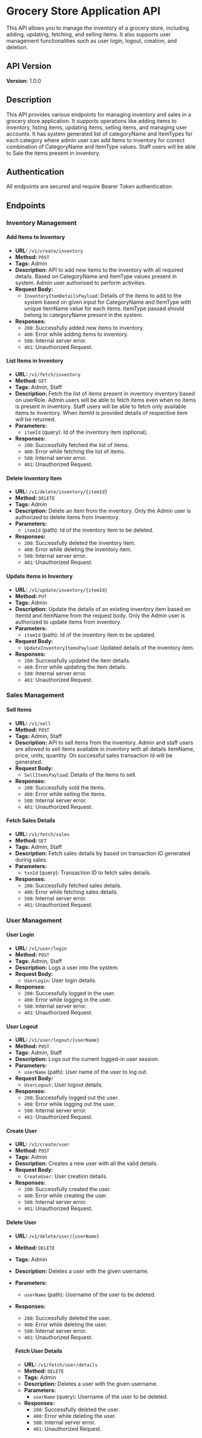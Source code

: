 # Grocery Store Application API

This API allows you to manage the inventory of a grocery store, including adding, updating, fetching, and selling items. It also supports user management functionalities such as user login, logout, creation, and deletion.

## API Version

**Version:** 1.0.0

## Description

This API provides various endpoints for managing inventory and sales in a grocery store application. It supports operations like adding items to inventory, listing items, updating items, selling items, and managing user accounts. It has system generated list of categoryName and ItemTypes for each category where admin user can add Items to inventory for correct combination of CategoryName and ItemType values. Staff users will be able to Sale the items present in inventory.

## Authentication

All endpoints are secured and require Bearer Token authentication.

## Endpoints

### Inventory Management

#### Add Items to Inventory

- **URL:** `/v1/create/inventory`
- **Method:** `POST`
- **Tags:** Admin
- **Description:** API to add new items to the inventory with all required details. Based on CategoryName and ItemType values present in system. Admin user authorised to perform activities.
- **Request Body:**
  - `InventoryItemDetailsPayload`: Details of the items to add to the system based on given input for CategoryName and ItemType with unique itemName value for each items. ItemType passed should belong to categoryName present in the system.
- **Responses:**
  - `200`: Successfully added new items to inventory.
  - `400`: Error while adding items to inventory.
  - `500`: Internal server error.
  - `401`: Unauthorized Request.

#### List Items in Inventory

- **URL:** `/v1/fetch/inventory`
- **Method:** `GET`
- **Tags:** Admin, Staff
- **Description:** Fetch the list of items present in inventory inventory based on userRole. Admin users will be able to fetch items even when no items is present in inventory. Staff users will be able to fetch only available items to inventory. When itemId is provided details of respective item will be returned.
- **Parameters:**
  - `itemId` (query): Id of the inventory item (optional).
- **Responses:**
  - `200`: Successfully fetched the list of items.
  - `400`: Error while fetching the list of items.
  - `500`: Internal server error.
  - `401`: Unauthorized Request.

#### Delete Inventory Item

- **URL:** `/v1/delete/inventory/{itemId}`
- **Method:** `DELETE`
- **Tags:** Admin
- **Description:** Delete an item from the inventory. Only the Admin user is authorized to delete items from Inventory.
- **Parameters:**
  - `itemId` (path): Id of the inventory item to be deleted.
- **Responses:**
  - `200`: Successfully deleted the inventory item.
  - `400`: Error while deleting the inventory item.
  - `500`: Internal server error.
  - `401`: Unauthorized Request.
  

#### Update Items in Inventory

- **URL:** `/v1/update/inventory/{itemId}`
- **Method:** `PUT`
- **Tags:** Admin
- **Description:** Update the details of an existing inventory item based on ItemId and itemName from the request body. Only the Admin user is authorized to update items from inventory.
- **Parameters:**
  - `itemId` (path): Id of the inventory item to be updated.
- **Request Body:**
  - `UpdateInventoryItemsPayload`: Updated details of the inventory item.
- **Responses:**
  - `200`: Successfully updated the item details.
  - `400`: Error while updating the item details.
  - `500`: Internal server error.
  - `401`: Unauthorized Request.
  

### Sales Management

#### Sell Items

- **URL:** `/v1/sell`
- **Method:** `POST`
- **Tags:** Admin, Staff
- **Description:** API to sell items from the inventory. Admin and staff users are allowed to sell items available in inventory with all details itemName, price, units, quantity. On successful sales transaction Id will be generated.
- **Request Body:**
  - `SellItemsPayload`: Details of the items to sell.
- **Responses:**
  - `200`: Successfully sold the items.
  - `400`: Error while selling the items.
  - `500`: Internal server error.
  - `401`: Unauthorized Request.
  

#### Fetch Sales Details

- **URL:** `/v1/fetch/sales`
- **Method:** `GET`
- **Tags:** Admin, Staff
- **Description:** Fetch sales details by based on transaction ID generated during sales.
- **Parameters:**
  - `txnId` (query): Transaction ID to fetch sales details.
- **Responses:**
  - `200`: Successfully fetched sales details.
  - `400`: Error while fetching sales details.
  - `500`: Internal server error.
  - `401`: Unauthorized Request.

### User Management

#### User Login

- **URL:** `/v1/user/login`
- **Method:** `POST`
- **Tags:** Admin, Staff
- **Description:** Logs a user into the system.
- **Request Body:**
  - `UserLogin`: User login details.
- **Responses:**
  - `200`: Successfully logged in the user.
  - `400`: Error while logging in the user.
  - `500`: Internal server error.
  - `401`: Unauthorized Request.
  
#### User Logout

- **URL:** `/v1/user/logout/{userName}`
- **Method:** `POST`
- **Tags:** Admin, Staff
- **Description:** Logs out the current logged-in user session.
- **Parameters:**
  - `userName` (path): User name of the user to log out.
- **Request Body:**
  - `UserLogout`: User logout details.
- **Responses:**
  - `200`: Successfully logged out the user.
  - `400`: Error while logging out the user.
  - `500`: Internal server error.
  - `401`: Unauthorized Request.
  
#### Create User

- **URL:** `/v1/create/user`
- **Method:** `POST`
- **Tags:** Admin
- **Description:** Creates a new user with all the valid details.
- **Request Body:**
  - `CreateUser`: User creation details.
- **Responses:**
  - `200`: Successfully created the user.
  - `400`: Error while creating the user.
  - `500`: Internal server error.
  - `401`: Unauthorized Request.

#### Delete User

- **URL:** `/v1/delete/user/{userName}`
- **Method:** `DELETE`
- **Tags:** Admin
- **Description:** Deletes a user with the given username.
- **Parameters:**
  - `userName` (path): Username of the user to be deleted.
- **Responses:**
  - `200`: Successfully deleted the user.
  - `400`: Error while deleting the user.
  - `500`: Internal server error.
  - `401`: Unauthorized Request.
 
  
  #### Fetch User Details
  - **URL:** `/v1/fetch/user/details`
  - **Method:** `DELETE`
  - **Tags:** Admin
  - **Description:** Deletes a user with the given username.
  - **Parameters:**
    - `userName` (query): Username of the user to be deleted.
  - **Responses:**
    - `200`: Successfully deleted the user.
    - `400`: Error while deleting the user.
    - `500`: Internal server error.
    - `401`: Unauthorized Request.

